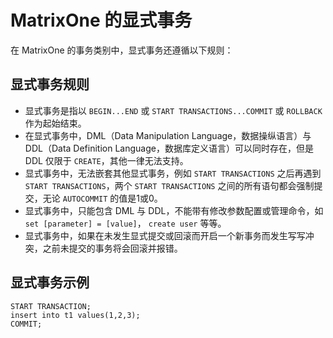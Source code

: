 # MatrixOne 的显式事务

在 MatrixOne 的事务类别中，显式事务还遵循以下规则：

## 显式事务规则

- 显式事务是指以 `BEGIN...END` 或 `START TRANSACTIONS...COMMIT` 或 `ROLLBACK` 作为起始结束。
- 在显式事务中，DML（Data Manipulation Language，数据操纵语言）与 DDL（Data Definition Language，数据库定义语言）可以同时存在，但是 DDL 仅限于 `CREATE`，其他一律无法支持。
- 显式事务中，无法嵌套其他显式事务，例如 `START TRANSACTIONS` 之后再遇到 `START TRANSACTIONS`，两个 `START TRANSACTIONS` 之间的所有语句都会强制提交，无论 `AUTOCOMMIT` 的值是1或0。
- 显式事务中，只能包含 DML 与 DDL，不能带有修改参数配置或管理命令，如 `set [parameter] = [value]`， `create user` 等等。
- 显式事务中，如果在未发生显式提交或回滚而开启一个新事务而发生写写冲突，之前未提交的事务将会回滚并报错。

## 显式事务示例

```
START TRANSACTION;
insert into t1 values(1,2,3);
COMMIT;
```
